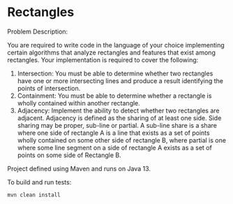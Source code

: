 # Rectangles

Problem Description:

You are required to write code in the language of your choice implementing certain algorithms that analyze rectangles and features that exist among rectangles. Your implementation is required to cover the following:
1. Intersection:​ You must be able to determine whether two rectangles have one or more intersecting lines and produce a result identifying the points of intersection. 
2. Containment: ​You must​ ​be able to determine whether a rectangle is wholly contained within another rectangle.
3. Adjacency: ​Implement the ability to detect whether two rectangles are adjacent. Adjacency is defined as the sharing of at least one side. Side sharing may be proper, sub-line or partial. A sub-line share is a share where one side of rectangle A is a line that exists as a set of points wholly contained on some other side of rectangle B, where partial is one where some line segment on a side of rectangle A exists as a set of points on some side of Rectangle B. 

Project defined using Maven and runs on Java 13.

To build and run tests:

`mvn clean install`
